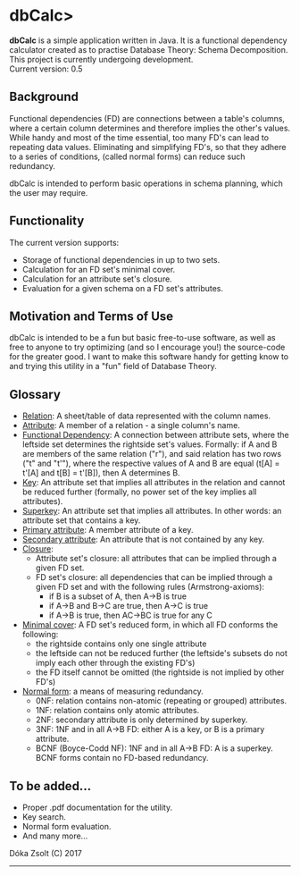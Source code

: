 <h1>dbCalc></h1>
<p><b>dbCalc</b> is a simple application written in Java. It is a functional dependency calculator created as to practise Database Theory: Schema Decomposition. This project is currently undergoing development.<br>
Current version: 0.5</p>

<h2>Background</h2>
<p>Functional dependencies (FD) are connections between a table's columns, where a certain column determines and therefore implies the other's values. While handy and most of the time essential, too many FD's can lead to repeating data values. Eliminating and simplifying FD's, so that they adhere to a series of conditions, (called normal forms) can reduce such redundancy.

dbCalc is intended to perform basic operations in schema planning, which the user may require.

<h2>Functionality</h2>
The current version supports:
<ul>
<li>Storage of functional dependencies in up to two sets.
<li>Calculation for an FD set's minimal cover.
<li>Calculation for an attribute set's closure.
<li>Evaluation for a given schema on a FD set's attributes.
</ul>

<h2>Motivation and Terms of Use</h2>
<p>dbCalc is intended to be a fun but basic free-to-use software, as well as free to anyone to try optimizing (and so I encourage you!) the source-code for the greater good. I want to make this software handy for getting know to and trying this utility in a "fun" field of Database Theory.</p>

<h2>Glossary</h2>
<ul>
<li><u>Relation</u>: A sheet/table of data represented with the column names.
<li><u>Attribute</u>: A member of a relation - a single column's name.
<li><u>Functional Dependency</u>: A connection between attribute sets, where the leftside set determines the rightside set's values. Formally: if A and B are members of the same relation ("r"), and said relation has two rows ("t" and "t'"), where the respective values of A and B are equal (t[A] = t'[A] and t[B] = t'[B]), then A determines B.
<li><u>Key</u>: An attribute set that implies all attributes in the relation and cannot be reduced further (formally, no power set of the key implies all attributes).
<li><u>Superkey</u>: An attribute set that implies all attributes. In other words: an attribute set that contains a key.
<li><u>Primary attribute</u>: A member attribute of a key.
<li><u>Secondary attribute</u>: An attribute that is not contained by any key.
<li><u>Closure</u>:
  <ul>
  <li>Attribute set's closure: all attributes that can be implied through a given FD set.
  <li>FD set's closure: all dependencies that can be implied through a given FD set and with the following rules (Armstrong-axioms):
    <ul>
    <li>if B is a subset of A, then A->B is true
    <li>if A->B and B->C are true, then A->C is true
    <li>if A->B is true, then AC->BC is true for any C
    </ul>
  </ul>
<li><u>Minimal cover</u>: A FD set's reduced form, in which all FD conforms the following: 
  <ul>
    <li>the rightside contains only one single attribute
    <li>the leftside can not be reduced further (the leftside's subsets do not imply each other through the existing FD's)
    <li>the FD itself cannot be omitted (the rightside is not implied by other FD's)
   </ul>
<li><u>Normal form</u>: a means of measuring redundancy.
  <ul>
    <li>0NF: relation contains non-atomic (repeating or grouped) attributes.
    <li>1NF: relation contains only atomic attributes.
    <li>2NF: secondary attribute is only determined by superkey.
    <li>3NF: 1NF and in all A->B FD: either A is a key, or B is a primary attribute.
    <li>BCNF (Boyce-Codd NF): 1NF and in all A->B FD: A is a superkey. BCNF forms contain no FD-based redundancy.
   </ul>
</ul>

<h2>To be added...</h2>
<ul>
<li>Proper .pdf documentation for the utility.
<li>Key search.
<li>Normal form evaluation.
<li>And many more... 
</ul>

Dóka Zsolt (C) 2017
<hr>
